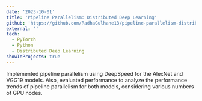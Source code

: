 ```yaml
---
date: '2023-10-01'
title: 'Pipeline Parallelism: Distributed Deep Learning'
github: 'https://github.com/RadhaGulhane13/pipeline-parallelism-distributed-deep-learning'
external: ''
tech:
  - PyTorch
  - Python
  - Distributed Deep Learning
showInProjects: true
---
```


Implemented pipeline parallelism using DeepSpeed for the AlexNet and VGG19 models. Also, evaluated performance to analyze the performance trends of pipeline parallelism for both models, considering various numbers of GPU nodes.
